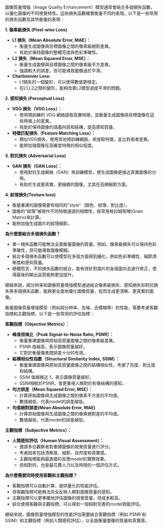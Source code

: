 

圖像質量增強（Image Quality Enhancement）模型通常會結合多個損失函數，以優化圖像的不同視覺特性。這些損失函數確實衡量不同的表現，以下是一些常用的損失函數及其所衡量的表現：

**1. 像素級損失 (Pixel-wise Loss)**

- **L1 損失（Mean Absolute Error, MAE）：**
    - 衡量生成圖像與目標圖像之間的像素級絕對差異。
    - 有助於保持圖像的整體亮度與色彩準確性。
- **L2 損失（Mean Squared Error, MSE）：**
    - 衡量生成圖像與目標圖像之間的像素級平方差異。
    - 強調較大的誤差，但可能導致圖像過於平滑。
- **Charbonnier Loss:**
    - L1損失的一個變形，可以使得數值更穩定。
    - 在L1,L2之間的變形，能夠改善L2模型過度平滑的問題。

**2. 感知損失 (Perceptual Loss)**

- **VGG 損失（VGG Loss）：**
    - 使用預訓練的 VGG 網絡提取高層特徵，並衡量生成圖像與目標圖像在這些特徵上的差異。
    - 有助於保持圖像的語義內容和結構，提高感知質量。
- **特徵匹配損失（Feature Matching Loss）：**
    - 類似VGG損失，使用其他預訓練網路，來提取特徵，並比對兩者差異。
    - 能夠加強圖像在高維度特徵的相似程度。

**3. 對抗損失 (Adversarial Loss)**

- **GAN 損失（GAN Loss）：**
    - 使用對抗生成網絡（GAN）來訓練模型，使生成圖像更接近真實圖像的分佈。
    - 有助於生成更真實、更細緻的圖像，尤其在高頻細節方面。

**4. 紋理損失(Texture loss)**

- 衡量重建的圖像需要有相同的"style"（顏色、紋理、對比度）。
- 圖像的“紋理”被視作不同特徵通道的相關性，經常用格拉姆矩陣(Gram Matrix)來計算。
- 能夠加強生成圖片的紋理細節。

**為什麼要結合多個損失函數？**

- 單一損失函數可能無法全面衡量圖像的質量。例如，像素級損失可以保持色彩準確性，但可能導致圖像模糊。
- 結合多個損失函數可以使模型在多個方面得到優化，例如色彩準確性、細節清晰度和感知質量。
- 總體而言，不同損失函數的結合，能有效針對圖片的各個面向去進行修正，使得最後的輸出品質能夠更加提升。

總結來說，超分辨率和圖像質量增強模型通過結合像素級損失、感知損失和對抗損失等多個損失函數，能夠更全面地優化圖像質量，從而生成更清晰、更真實的圖像。





衡量圖像質量增強模型（例如超分辨率、去噪、去模糊等）的性能，需要考慮客觀指標和主觀指標。以下是一些常用的評估指標：

**客觀指標（Objective Metrics）：**

- **峰值信噪比（Peak Signal-to-Noise Ratio, PSNR）：**
    - 衡量重建圖像與原始高質量圖像之間的像素級差異。
    - PSNR 值越高，表示圖像質量越好。
    - 它對於衡量像素間誤差十分的有效。
- **結構相似性指數（Structural Similarity Index, SSIM）：**
    - 衡量重建圖像與原始高質量圖像之間的結構相似性，考慮了亮度、對比度和結構。
    - SSIM 值越接近 1，表示圖像質量越好。
    - SSIM相較於PSNR，會更重視人眼對於影像結構的感知。
- **均方誤差（Mean Squared Error, MSE）：**
    - 計算原始圖像與生成圖像之間的像素平方差的平均值。
    - 數值越低，代表model的誤差越低。
- **均值絕對誤差(Mean Absolute Error, MAE)**
    - 計算原始圖像與生成圖像之間的像素絕對差的平均值。
    - 數值越低，代表model的誤差越低。

**主觀指標（Subjective Metrics）：**

- **人類感知評估（Human Visual Assessment）：**
    - 邀請多位觀察者對重建圖像的視覺質量進行評分。
    - 考慮因素包括清晰度、細節、自然度和真實感。
    - 主觀指標能夠最直接的反應model的實際效果。
    - 但相對的，也是最花費人力以及時間的一個評估方式。

**為什麼需要同時使用客觀和主觀指標？**

- 客觀指標可以自動計算，提供量化的性能評估。
- 但客觀指標可能無法完全反映人類對圖像質量的感知。
- 主觀指標可以更準確地評估圖像的視覺質量，但成本較高。
- 綜合使用客觀與主觀指標，可以得到一個相對完善的model效能評估。

總結來說，圖像質量增強模型的性能評估需要結合客觀指標（例如 PSNR 和 SSIM）和主觀指標（例如人類感知評估），以全面衡量圖像的質量和真實感。